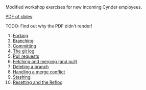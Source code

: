 
Modified workshop exercises for new incoming Cynder employees.

[PDF of slides](/src/[branch_name]/slides/workshop.pdf)

TODO: Find out why the PDF didn't render!

1. [Forking](fork.md)
1. [Branching](branch.md)
1. [Committing](commit.md)
1. [The git log](log.md)
1. [Pull requests](pull_request.md)
1. [Fetching and merging (and pull)](fetch_and_merge.md)
1. [Deleting a branch](delete_branch.md)
1. [Handling a merge conflict](merge_conflict.md)
1. [Stashing](stash.md)
1. [Resetting and the Reflog](reset_and_reflog.md)

